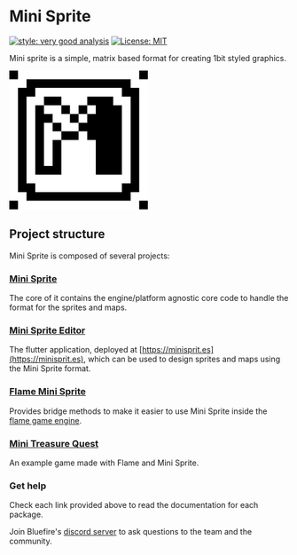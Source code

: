 # Mini Sprite

[![style: very good analysis][very_good_analysis_badge]][very_good_analysis_link]
[![License: MIT][license_badge]][license_link]

Mini sprite is a simple, matrix based format for creating 1bit styled graphics.

[license_badge]: https://img.shields.io/badge/license-MIT-blue.svg
[license_link]: https://opensource.org/licenses/MIT
[very_good_analysis_badge]: https://img.shields.io/badge/style-very_good_analysis-B22C89.svg
[very_good_analysis_link]: https://pub.dev/packages/very_good_analysis

<img src="art/logo.png" width="250" />

## Project structure

Mini Sprite is composed of several projects:

### [Mini Sprite](packages/mini_sprite)

The core of it contains the engine/platform agnostic core code to handle the format for the
sprites and maps.

### [Mini Sprite Editor](packages/mini_sprite_editor)

The flutter application, deployed at [https://minisprit.es](https://minisprit.es), which can be used to design sprites
and maps using the Mini Sprite format.

### [Flame Mini Sprite](packages/flame_mini_sprite)

Provides bridge methods to make it easier to use Mini Sprite inside the
[flame game engine](https://flame-engine.org).

### [Mini Treasure Quest](packages/mini_treasure_quest)

An example game made with Flame and Mini Sprite.

### Get help

Check each link provided above to read the documentation for each package.

Join Bluefire's [discord server](https://discord.gg/pxrBmy4) to ask questions to the team and the community.
